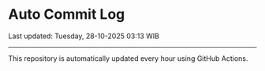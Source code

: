# Auto Commit Log

Last updated: Tuesday, 28-10-2025 03:13 WIB

---

This repository is automatically updated every hour using GitHub Actions.
